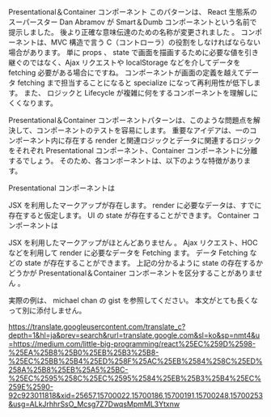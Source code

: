 Presentational＆Container コンポーネント
このパターンは、 React 生態系のスーパースター Dan Abramov が Smart＆Dumb コンポーネントという名前で提示しました。 後より正確な意味伝達のための名称が変更されました 。
コンポーネントは、MVC 構造で言う C（コントローラ）の役割をしなければならない場合があります。 単に props 、 state で画面を描画するために必要な値を引き継ぐのではなく、Ajax リクエストや localStorage などを介してデータを fetching 必要がある場合にですね。 コンポーネントが画面の定義を越えてデータ fetching まで担当することになると specialize になって再利用性が低下します。 また、 ロジックと Lifecycle が複雑に何をするコンポーネントを理解しにくくなります。

Presentational＆Container コンポーネントパターンは、このような問題点を解決して、コンポーネントのテストを容易にします。 重要なアイデアは、一のコンポーネント内に存在する render と関連ロジックとデータに関連するロジックをそれぞれ Presentational コンポーネント、Container コンポーネントに分離するでしょう。 そのため、各コンポーネントは、以下のような特徴があります。

Presentational コンポーネントは

JSX を利用したマークアップが存在します。
render に必要なデータは、すでに存在すると仮定します。
UI の state が存在することができます。
Container コンポーネントは

JSX を利用したマークアップがほとんどありません 。
Ajax リクエスト、HOC などを利用して render に必要なデータを Fetching ます。
データ Fetching などの state が存在することができます。
上記の分かるように state の存在するかどうかが Presentational＆Container コンポーネントを区分することがありません 。

実際の例は、 michael chan の gist を参照してください。 本文がとても長くなって別に添付しません。

https://translate.googleusercontent.com/translate_c?depth=1&hl=ja&prev=search&rurl=translate.google.com&sl=ko&sp=nmt4&u=https://medium.com/little-big-programming/react%25EC%259D%2598-%25EA%25B8%25B0%25EB%25B3%25B8-%25EC%25BB%25B4%25ED%258F%25AC%25EB%2584%258C%25ED%258A%25B8%25EB%25A5%25BC-%25EC%2595%258C%25EC%2595%2584%25EB%25B3%25B4%25EC%259E%2590-92c923011818&xid=25657,15700022,15700186,15700191,15700248,15700253&usg=ALkJrhhrSsO_Mcsg7Z7DwqsMpmML3Ytxnw
